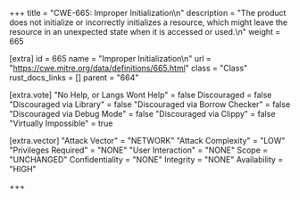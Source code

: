 +++
title = "CWE-665: Improper Initialization\n"
description = "The product does not initialize or incorrectly initializes a resource, which might leave the resource in an unexpected state when it is accessed or used.\n"
weight = 665

[extra]
id = 665
name = "Improper Initialization\n"
url = "https://cwe.mitre.org/data/definitions/665.html"
class = "Class"
rust_docs_links = []
parent = "664"

[extra.vote]
"No Help, or Langs Wont Help" = false
Discouraged = false
"Discouraged via Library" = false
"Discouraged via Borrow Checker" = false
"Discouraged via Debug Mode" = false
"Discouraged via Clippy" = false
"Virtually Impossible" = true

[extra.vector]
"Attack Vector" = "NETWORK"
"Attack Complexity" = "LOW"
"Privileges Required" = "NONE"
"User Interaction" = "NONE"
Scope = "UNCHANGED"
Confidentiality = "NONE"
Integrity = "NONE"
Availability = "HIGH"

+++